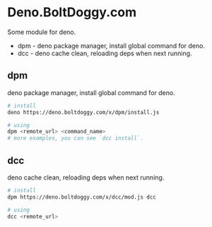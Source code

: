# Deno.BoltDoggy.com

Some module for deno.

- dpm - deno package manager, install global command for deno.
- dcc - deno cache clean, reloading deps when next running.

## dpm

deno package manager, install global command for deno.

``` sh
# install
deno https://deno.boltdoggy.com/x/dpm/install.js

# using
dpm <remote_url> <command_name>
# more examples, you can see `dcc install`.
```

## dcc

deno cache clean, reloading deps when next running.

```sh
# install
dpm https://deno.boltdoggy.com/x/dcc/mod.js dcc

# using
dcc <remote_url>
```